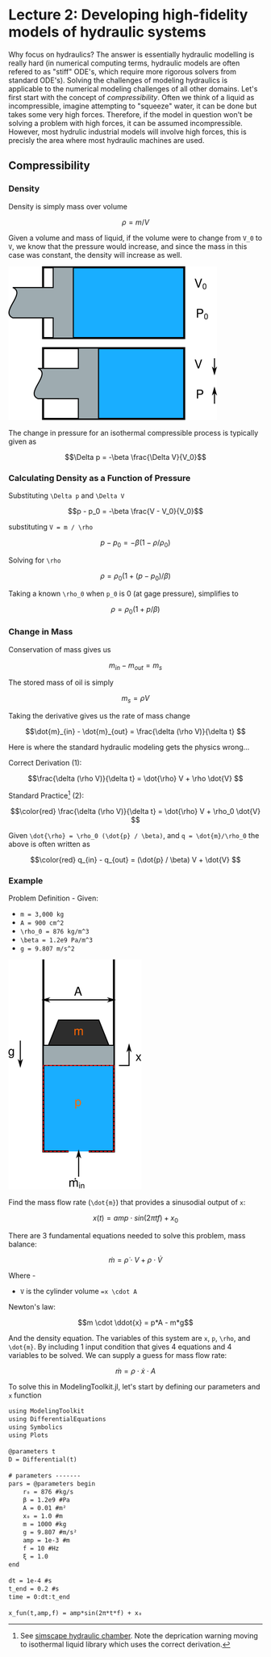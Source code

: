# Lecture 2: Developing high-fidelity models of hydraulic systems
Why focus on hydraulics?  The answer is essentially hydraulic modelling is really hard (in numerical computing terms, hydraulic models are often refered to as "stiff" ODE's, which require more rigorous solvers from standard ODE's).  Solving the challenges of modeling hydraulics is applicable to the numerical modeling challenges of all other domains.  Let's first start with the concept of *compressibility*.  Often we think of a liquid as incompressible, imagine attempting to "squeeze" water, it can be done but takes some very high forces.  Therefore, if the model in question won't be solving a problem with high forces, it can be assumed incompressible.  However, most hydrulic industrial models will involve high forces, this is precisly the area where most hydraulic machines are used.  

## Compressibility

### Density

Density is simply mass over volume

```math
\rho = m/V
```

Given a volume and mass of liquid, if the volume were to change from ``V_0`` to ``V``, we know that the pressure would increase, and since the mass in this case was constant, the density will increase as well.

![volume change](../img/VolumeChange.svg)

The change in pressure for an isothermal compressible process is typically given as

```math
\Delta p = -\beta \frac{\Delta V}{V_0}
```

### Calculating Density as a Function of Pressure

Substituting ``\Delta p`` and ``\Delta V``

```math
p - p_0 = -\beta \frac{V - V_0}{V_0}
```

substituting ``V = m / \rho ``

```math
p - p_0 = -\beta (1 - \rho/\rho_0)  
``` 

Solving for ``\rho``

```math
\rho = \rho_0 (1 + (p - p_0)/\beta)
```

Taking a known ``\rho_0`` when ``p_0`` is 0 (at gage pressure), simplifies to

```math
\rho = \rho_0 (1 + p/\beta) 
```

### Change in Mass

Conservation of mass gives us

```math
m_{in} - m_{out} = m_s 
```

The stored mass of oil is simply

```math
m_s = \rho V 
```

Taking the derivative gives us the rate of mass change

```math
\dot{m}_{in} - \dot{m}_{out} = \frac{\delta (\rho V)}{\delta t} 
```

Here is where the standard hydraulic modeling gets the physics wrong...

Correct Derivation (1):  

```math
\frac{\delta (\rho V)}{\delta t} = \dot{\rho} V + \rho \dot{V} 
```

Standard Practice[^1] (2):  

```math
\color{red} \frac{\delta (\rho V)}{\delta t} = \dot{\rho} V + \rho_0 \dot{V}   
```

Given ``\dot{\rho} = \rho_0 (\dot{p} / \beta)``, and ``q = \dot{m}/\rho_0`` the above is often written as

```math
\color{red} q_{in} - q_{out} = (\dot{p} / \beta) V + \dot{V} 
```

[^1]: See [simscape hydraulic chamber](https://www.mathworks.com/help/simscape/ref/variablehydraulicchamber.html).  Note the deprication warning moving to isothermal liquid library which uses the correct derivation.

### Example
Problem Definition - Given:

- ``m = 3,000 kg``
- ``A = 900 cm^2`` 
- ``\rho_0 = 876 kg/m^3``
- ``\beta = 1.2e9 Pa/m^3``
- ``g = 9.807 m/s^2``

![example](../img/Example.svg)

Find the mass flow rate (``\dot{m}``) that provides a sinusodial output of ``x``:

```math
x(t) = amp \cdot sin(2πtf) + x_0
```

There are 3 fundamental equations needed to solve this problem, mass balance: 

```math
\dot{m} = \dot{\rho} \cdot V + \rho \cdot \dot{V}
```

Where - 
- ``V`` is the cylinder volume ``=x \cdot A``

Newton's law:

```math
m \cdot \ddot{x} = p*A - m*g
```

And the density equation.  The variables of this system are ``x``, ``p``, ``\rho``, and ``\dot{m}``.  By including 1 input condition that gives 4 equations and 4 variables to be solved.  We can supply a guess for mass flow rate:

```math
\dot{m} = \rho \cdot \dot{x} \cdot A
```

To solve this in ModelingToolkit.jl, let's start by defining our parameters and `x` function

```@example l2
using ModelingToolkit
using DifferentialEquations
using Symbolics
using Plots

@parameters t
D = Differential(t)

# parameters -------
pars = @parameters begin
    r₀ = 876 #kg/s
    β = 1.2e9 #Pa
    A = 0.01 #m²
    x₀ = 1.0 #m
    m = 1000 #kg
    g = 9.807 #m/s²
    amp = 1e-3 #m
    f = 10 #Hz    
    ξ = 1.0
end

dt = 1e-4 #s
t_end = 0.2 #s
time = 0:dt:t_end

x_fun(t,amp,f) = amp*sin(2π*t*f) + x₀
```


